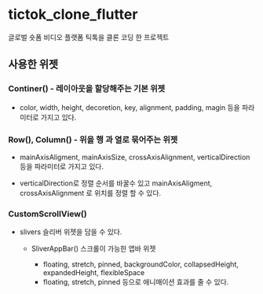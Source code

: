# tictok_clone_flutter

글로벌 숏폼 비디오 플랫폼 틱톡을 클론 코딩 한 프로젝트

## 사용한 위젯

### Continer() - 레이아웃을 할당해주는 기본 위젯

- color, width, height, decoretion, key, alignment, padding, magin 등을 파라미터로 가지고 있다.

### Row(), Column() - 위을 행 과 열로 묶어주는 위젯

- mainAxisAligment, mainAxisSize, crossAxisAlignment, verticalDirection 등을 파라미터로 가지고 있다.

- verticalDirection로 정렬 순서를 바꿀수 있고 mainAxisAligment, crossAxisAlignment 로 위치를 정렬 할 수 있다. 

### CustomScrollView()

- slivers 슬리버 위젯을 담을 수 있다.

    - SliverAppBar() 스크롤이 가능한 앱바 위젯

        -  floating, stretch, pinned, backgroundColor, collapsedHeight, expandedHeight, flexibleSpace
        - floating, stretch, pinned 등으로 애니매이션 효과를 줄 수 있다.
